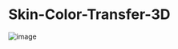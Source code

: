 # Skin-Color-Transfer-3D


![image](https://user-images.githubusercontent.com/65455865/170224574-2554e600-6890-4e84-b081-a97be732a6df.png)
